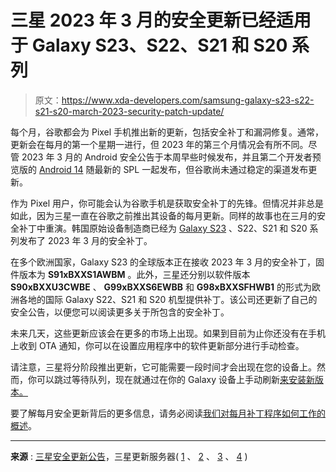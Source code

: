 # 三星 2023 年 3 月的安全更新已经适用于 Galaxy S23、S22、S21 和 S20 系列

> 原文：<https://www.xda-developers.com/samsung-galaxy-s23-s22-s21-s20-march-2023-security-patch-update/>

每个月，谷歌都会为 Pixel 手机推出新的更新，包括安全补丁和漏洞修复。通常，更新会在每月的第一个星期一进行，但 2023 年的第三个月情况会有所不同。尽管 2023 年 3 月的 Android 安全公告于本周早些时候发布，并且第二个开发者预览版的 [Android 14](https://www.xda-developers.com/android-14/) 随最新的 SPL 一起发布，但谷歌尚未通过稳定的渠道发布更新。

作为 Pixel 用户，你可能会认为谷歌手机是获取安全补丁的先锋。但情况并非总是如此，因为三星一直在谷歌之前推出其设备的每月更新。同样的故事也在三月的安全补丁中重演。韩国原始设备制造商已经为 [Galaxy S23](http://www.xda-developers.com/samsung-galaxy-s23/) 、S22、S21 和 S20 系列发布了 2023 年 3 月的安全补丁。

在多个欧洲国家，Galaxy S23 的全球版本正在接收 2023 年 3 月的安全补丁，固件版本为 **S91xBXXS1AWBM** 。此外，三星还分别以软件版本 **S90xBXXU3CWBE** 、 **G99xBXXS6EWBB** 和 **G98xBXXSFHWB1** 的形式为欧洲各地的国际 Galaxy S22、S21 和 S20 机型提供补丁。该公司还更新了自己的安全公告，以便您可以阅读更多关于所包含的安全补丁。

未来几天，这些更新应该会在更多的市场上出现。如果到目前为止你还没有在手机上收到 OTA 通知，你可以在设置应用程序中的软件更新部分进行手动检查。

请注意，三星将分阶段推出更新，它可能需要一段时间才会出现在您的设备上。然而，你可以跳过等待队列，现在就通过在你的 Galaxy 设备上手动刷新[来安装新版本。](https://www.xda-developers.com/how-to-update-samsung-galaxy-smartphone/)

要了解每月安全更新背后的更多信息，请务必阅读[我们对每月补丁程序如何工作的概述](https://www.xda-developers.com/how-android-security-patch-updates-work/)。

* * *

**来源** : [三星安全更新公告](https://security.samsungmobile.com/securityUpdate.smsb)，三星更新服务器( [1](https://doc.samsungmobile.com/SM-S918B/EUX/doc.html) 、 [2](https://doc.samsungmobile.com/SM-S908B/EUX/doc.html) 、 [3](https://doc.samsungmobile.com/SM-G998B/AUT/doc.html) 、 [4](https://doc.samsungmobile.com/SM-G988B/AUT/doc.html) )